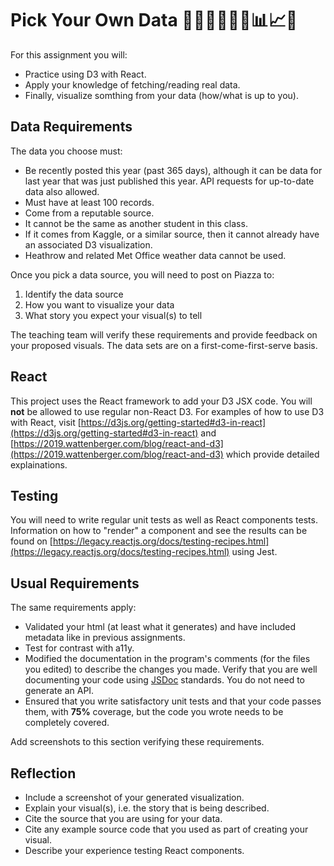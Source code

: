 # Pick Your Own Data 👩🏽‍🔬🧑🏾‍💼📊📈✅

For this assignment you will:

* Practice using D3 with React.
* Apply your knowledge of fetching/reading real data.
* Finally, visualize somthing from your data (how/what is up to you).

## Data Requirements

The data you choose must:

* Be recently posted this year (past 365 days), although it can be data for last year that was just published this year. API requests for up-to-date data also allowed.
* Must have at least 100 records.
* Come from a reputable source.
* It cannot be the same as another student in this class.
* If it comes from Kaggle, or a similar source, then it cannot already have an associated D3 visualization.
* Heathrow and related Met Office weather data cannot be used.

Once you pick a data source, you will need to post on Piazza to:

1. Identify the data source
2. How you want to visualize your data
3. What story you expect your visual(s) to tell

The teaching team will verify these requirements and provide feedback on your proposed visuals. The data sets are on a first-come-first-serve basis.

## React

This project uses the React framework to add your D3 JSX code. You will **not** be allowed to use regular non-React D3. For examples of how to use D3 with React, visit [https://d3js.org/getting-started#d3-in-react](https://d3js.org/getting-started#d3-in-react) and [https://2019.wattenberger.com/blog/react-and-d3](https://2019.wattenberger.com/blog/react-and-d3) which provide detailed explainations.

## Testing

You will need to write regular unit tests as well as React components tests. Information on how to "render" a component and see the results can be found on [https://legacy.reactjs.org/docs/testing-recipes.html](https://legacy.reactjs.org/docs/testing-recipes.html) using Jest.

## Usual Requirements

The same requirements apply:

* Validated your html (at least what it generates) and have included metadata like in previous assignments.
* Test for contrast with a11y.
* Modified the documentation in the program's comments (for the files you edited) to describe the changes you made. Verify that you are well documenting your code using [JSDoc](https://www.npmjs.com/package/jsdoc) standards. You do not need to generate an API.
* Ensured that you write satisfactory unit tests and that your code passes them, with **75%** coverage, but the code you wrote needs to be completely covered.

Add screenshots to this section verifying these requirements.

## Reflection

* Include a screenshot of your generated visualization.
* Explain your visual(s), i.e. the story that is being described.
* Cite the source that you are using for your data.
* Cite any example source code that you used as part of creating your visual.
* Describe your experience testing React components.
